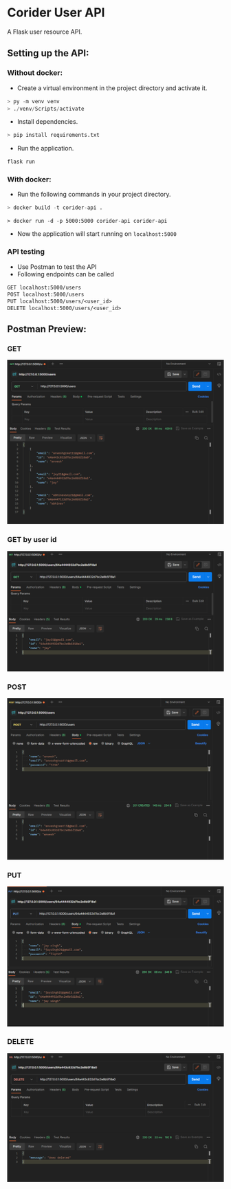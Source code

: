 # Corider User API
A Flask user resource API.
## Setting up the API:

### Without docker:
- Create a virtual environment in the project directory and activate it.
```py
> py -m venv venv
> ./venv/Scripts/activate
```

- Install dependencies.
```py
> pip install requirements.txt
```
- Run the application.
```py
flask run
```

### With docker:
- Run the following commands in your project directory.
```py
> docker build -t corider-api .
```
```
> docker run -d -p 5000:5000 corider-api corider-api
```

- Now the application will start running on `localhost:5000`

### API testing
- Use Postman to test the API
- Following endpoints can be called
```
GET localhost:5000/users
POST localhost:5000/users
PUT localhost:5000/users/<user_id>
DELETE localhost:5000/users/<user_id>
```

## Postman Preview:

### GET
![Alt text](./images/image-2.png)

### GET by user id
![Alt text](./images/image-3.png)
### POST
![Alt text](./images/image.png)

### PUT
![Alt text](./images/image-1.png)

### DELETE
![Alt text](image-4.png)